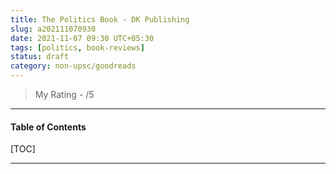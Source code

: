```yaml
---
title: The Politics Book - DK Publishing
slug: a202111070930
date: 2021-11-07 09:30 UTC+05:30
tags: [politics, book-reviews]
status: draft
category: non-upsc/goodreads
---
```


> My Rating - /5

***

<h4>Table of Contents</h4>
[TOC]

***

